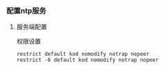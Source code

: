 ### 配置ntp服务

1. 服务端配置

   权限设置

   ```
   restrict default kod nomodify notrap nopeer
   restrict -6 default kod nomodify notrap nopeer
   ```




